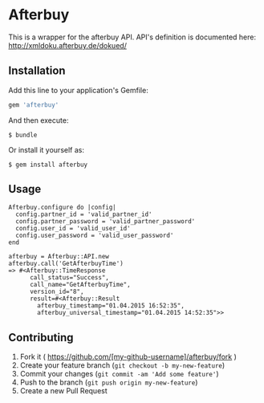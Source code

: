 # Afterbuy

This is a wrapper for the afterbuy API.
API's definition is documented here: http://xmldoku.afterbuy.de/dokued/

## Installation

Add this line to your application's Gemfile:

```ruby
gem 'afterbuy'
```

And then execute:

    $ bundle

Or install it yourself as:

    $ gem install afterbuy

## Usage

    Afterbuy.configure do |config|
      config.partner_id = 'valid_partner_id'
      config.partner_password = 'valid_partner_password'
      config.user_id = 'valid_user_id'
      config.user_password = 'valid_user_password'
    end

    afterbuy = Afterbuy::API.new
    afterbuy.call('GetAfterbuyTime')
    => #<Afterbuy::TimeResponse
          call_status="Success",
          call_name="GetAfterbuyTime",
          version_id="8",
          result=#<Afterbuy::Result
            afterbuy_timestamp="01.04.2015 16:52:35",
            afterbuy_universal_timestamp="01.04.2015 14:52:35">>

## Contributing

1. Fork it ( https://github.com/[my-github-username]/afterbuy/fork )
2. Create your feature branch (`git checkout -b my-new-feature`)
3. Commit your changes (`git commit -am 'Add some feature'`)
4. Push to the branch (`git push origin my-new-feature`)
5. Create a new Pull Request
